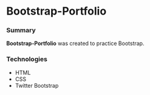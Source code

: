 Bootstrap-Portfolio
===============

### Summary
**Bootstrap-Portfolio** was created to practice Bootstrap.

### Technologies
- HTML
- CSS
- Twitter Bootstrap
